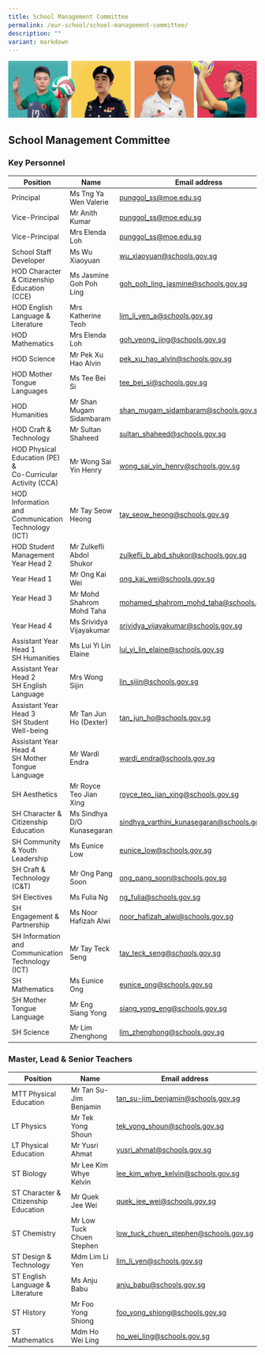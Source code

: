 ```yaml
---
title: School Management Committee
permalink: /our-school/school-management-committee/
description: ""
variant: markdown
---
```

![](/images/Our%20School/subbanner.jpg)

## School Management Committee


### Key Personnel

<table>
<thead>
  <tr>
    <th>Position</th>
    <th>Name</th>
    <th>Email address</th>
  </tr>
</thead>
<tbody>
  <tr>
    <td> Principal</td>
    <td>Ms Tng Ya Wen Valerie </td>
    <td><a href="mailto:punggol_ss@moe.edu.sg">punggol_ss@moe.edu.sg</a> </td>
  </tr>
  <tr>
    <td> Vice-Principal</td>
    <td>Mr Anith Kumar </td>
    <td><a href="mailto:punggol_ss@moe.edu.sg">punggol_ss@moe.edu.sg</a>  </td>
  </tr>
  <tr>
    <td>Vice-Principal </td>
    <td>Mrs Elenda Loh </td>
    <td><a href="mailto:punggol_ss@moe.edu.sg">punggol_ss@moe.edu.sg</a>  </td>
  </tr>
  <tr>
    <td>School Staff Developer</td>
    <td>Ms Wu Xiaoyuan</td>
    <td><a href="mailto:wu_xiaoyuan@schools.gov.sg">wu_xiaoyuan@schools.gov.sg</a></td>
  </tr>
  <tr>
    <td>HOD Character &amp; Citizenship Education (CCE)</td>
    <td>Ms Jasmine Goh Poh Ling</td>
    <td><a href="mailto:goh_poh_ling_jasmine@schools.gov.sg">goh_poh_ling_jasmine@schools.gov.sg</a></td>
  </tr>
  <tr>
    <td>HOD English Language &amp; Literature</td>
    <td>Mrs Katherine Teoh</td>
    <td><a href="mailto:lim_li_yen_a@schools.gov.sg">lim_li_yen_a@schools.gov.sg</a></td>
  </tr>
  <tr>
    <td>HOD Mathematics</td>
    <td>Mrs Elenda Loh</td>
    <td><a href="mailto:goh_yeong_jing@schools.gov.sg">goh_yeong_jing@schools.gov.sg</a></td>
  </tr>
  <tr>
    <td>HOD Science  </td>
    <td>Mr Pek Xu Hao Alvin</td>
    <td><a href="mailto:pek_xu_hao_alvin@schools.gov.sg">pek_xu_hao_alvin@schools.gov.sg</a></td>
  </tr>
  <tr>
    <td>HOD Mother Tongue Languages </td>
    <td>Ms Tee Bei Si </td>
    <td><a href="mailto:tee_bei_si@schools.gov.sg">tee_bei_si@schools.gov.sg</a></td>
  </tr>
  <tr>
    <td>HOD Humanities</td>
    <td>Mr Shan Mugam Sidambaram</td>
    <td><a href="mailto:shan_mugam_sidambaram@schools.gov.sg">shan_mugam_sidambaram@schools.gov.sg</a></td>
  </tr>
  <tr>
    <td>HOD Craft &amp; Technology </td>
    <td>Mr Sultan Shaheed </td>
    <td><a href="mailto:sultan_shaheed@schools.gov.sg">sultan_shaheed@schools.gov.sg</a></td>
  </tr>
  <tr>
    <td>HOD Physical Education (PE) &amp;<br>Co-Curricular Activity (CCA)</td>
    <td>Mr Wong Sai Yin Henry</td>
    <td><a href="mailto:wong_sai_yin_henry@schools.gov.sg">wong_sai_yin_henry@schools.gov.sg</a></td>
  </tr>
  <tr>
    <td>HOD Information and Communication Technology  (ICT)</td>
    <td>Mr Tay Seow Heong</td>
    <td><a href="mailto:tay_seow_heong@schools.gov.sg">tay_seow_heong@schools.gov.sg</a></td>
  </tr>
  <tr>
    <td>HOD Student Management<br>Year Head 2</td>
    <td>Mr Zulkefli Abdol Shukor </td>
    <td><a href="mailto:zulkefli_b_abd_shukor@schools.gov.sg">zulkefli_b_abd_shukor@schools.gov.sg</a></td>
  </tr>
  <tr>
    <td>Year Head 1</td>
    <td>Mr Ong Kai Wei </td>
    <td><a href="mailto:ong_kai_wei@schools.gov.sg">ong_kai_wei@schools.gov.sg</a></td>
  </tr>
  <tr>
    <td>Year Head 3<br><br></td>
    <td>Mr Mohd Shahrom Mohd Taha</td>
    <td><a href="mailto:mohamed_shahrom_mohd_taha@schools.gov.sg">mohamed_shahrom_mohd_taha@schools.gov.sg</a> </td>
  </tr>
  <tr>
    <td>Year Head 4</td>
    <td>Ms Srividya Vijayakumar</td>
    <td><a href="mailto:srividya_vijayakumar@schools.gov.sg">srividya_vijayakumar@schools.gov.sg</a>  </td>
  </tr>
  <tr>
    <td>Assistant Year Head 1<br>SH Humanities</td>
    <td>Ms Lui Yi Lin Elaine</td>
    <td><a href="mailto:lui_yi_lin_elaine@schools.gov.sg">lui_yi_lin_elaine@schools.gov.sg</a></td>
  </tr>
  <tr>
    <td>Assistant Year Head 2 <br>SH English Language</td>
    <td>Mrs Wong Sijin</td>
    <td><a href="mailto:lin_sijin@schools.gov.sg">lin_sijin@schools.gov.sg</a></td>
  </tr>
  <tr>
    <td>Assistant Year Head 3<br>SH Student Well-being</td>
    <td>Mr Tan Jun Ho (Dexter)</td>
    <td><a href="mailto:tan_jun_ho@schools.gov.sg">tan_jun_ho@schools.gov.sg</a></td>
  </tr>
  <tr>
    <td>Assistant Year Head 4<br>SH Mother Tongue Language</td>
    <td>Mr Wardi Endra</td>
    <td><a href="mailto:wardi_endra@schools.gov.sg">wardi_endra@schools.gov.sg</a></td>
  </tr>
  <tr>
    <td>SH Aesthetics</td>
    <td>Mr Royce Teo Jian Xing</td>
    <td><a href="mailto:royce_teo_jian_xing@schools.gov.sg">royce_teo_jian_xing@schools.gov.sg</a></td>
  </tr>
	  <tr><td> SH Character &amp; Citizenship Education </td>
    <td> Ms Sindhya  D/O Kunasegaran</td>
    <td><a href="mailto:sindhya_varthini_kunasegaran@schools.gov.sg">sindhya_varthini_kunasegaran@schools.gov.sg</a></td>
  </tr><tr>
 <td>SH Community &amp; Youth Leadership</td>
    <td>Ms Eunice Low   </td>
    <td><a href="mailto:eunice_low@schools.gov.sg">eunice_low@schools.gov.sg</a></td>
  </tr>	
    <tr><td>SH Craft &amp; Technology (C&amp;T) </td>
    <td>Mr Ong Pang Soon  </td>
    <td><a href="mailto:ong_pang_soon@schools.gov.sg">ong_pang_soon@schools.gov.sg</a> </td>
  </tr>
  <tr>
    <td>SH Electives</td>
    <td>Ms Fulia Ng</td>
    <td><a href="mailto:ng_fulia@schools.gov.sg">ng_fulia@schools.gov.sg</a></td>
  </tr>
  <tr>
    <td>SH Engagement &amp; Partnership</td>
    <td>Ms Noor Hafizah Alwi</td>
    <td><a href="mailto:noor_hafizah_alwi@schools.gov.sg">noor_hafizah_alwi@schools.gov.sg</a></td>
  </tr>
  <tr>
    <td>SH Information and<br>Communication Technology (ICT)</td>
    <td>Mr Tay Teck Seng   </td>
    <td><a href="mailto:tay_teck_seng@schools.gov.sg">tay_teck_seng@schools.gov.sg</a></td>
  </tr>
  <tr><td>SH Mathematics</td>
    <td>Ms Eunice Ong  </td>
    <td><a href="mailto:eunice_ong@schools.gov.sg">eunice_ong@schools.gov.sg</a></td>
  </tr>
    <tr><td> SH Mother Tongue Language </td>
    <td> Mr Eng Siang Yong</td>
    <td><a href="mailto:siang_yong_eng@schools.gov.sg">siang_yong_eng@schools.gov.sg</a> </td>
  </tr>
    <tr><td> SH Science </td>
    <td> Mr Lim Zhenghong</td>
    <td><a href="mailto:lim_zhenghong@schools.gov.sg">lim_zhenghong@schools.gov.sg</a> </td>
  </tr>
</tbody>
</table>

### Master, Lead &amp; Senior Teachers

<table>
<thead>
  <tr>
    <th>Position</th>
    <th>Name</th>
    <th>Email address</th>
  </tr>
</thead>
<tbody>
  <tr>
    <td>MTT Physical Education</td>
    <td>Mr Tan Su-Jim Benjamin</td>
    <td><a href="mailto:tan_su-jim_benjamin@schools.gov.sg">tan_su-jim_benjamin@schools.gov.sg</a></td>
  </tr>
  <tr>
    <td>LT Physics</td>
    <td>Mr Tek Yong Shoun</td>
    <td><a href="mailto:tek_yong_shoun@schools.gov.sg">tek_yong_shoun@schools.gov.sg</a></td>
  </tr>
  <tr>
    <td>LT Physical Education</td>
    <td>Mr Yusri Ahmat</td>
    <td><a href="mailto:yusri_ahmat@schools.gov.sg">yusri_ahmat@schools.gov.sg</a></td>
  </tr>
  <tr>
    <td>ST Biology  </td>
    <td> Mr Lee Kim Whye Kelvin</td>
    <td><a href="http://lee_kim_whye_kelvin@schools.gov.sg%20/">lee_kim_whye_kelvin@schools.gov.sg</a></td>
  </tr>
  <tr>
    <td>ST Character &amp; Citizenship Education</td>
    <td>Mr Quek Jee Wei</td>
    <td><a href="mailto:quek_jee_wei@schools.gov.sg">quek_jee_wei@schools.gov.sg</a></td>
  </tr>
  <tr>
    <td>ST Chemistry </td>
    <td>Mr Low Tuck Chuen Stephen</td>
    <td><a href="mailto:low_tuck_chuen_stephen@schools.gov.sg">low_tuck_chuen_stephen@schools.gov.sg</a></td>
  </tr>
  <tr>
    <td>ST Design &amp; Technology</td>
    <td>Mdm Lim Li Yen</td>
    <td><a href="mailto:lim_li_yen@schools.gov.sg">lim_li_yen@schools.gov.sg</a></td>
  </tr>
  <tr>
    <td>ST English Language &amp; Literature</td>
    <td>Ms Anju Babu</td>
    <td><a href="mailto:anju_babu@schools.gov.sg">anju_babu@schools.gov.sg</a></td>
  </tr>
  <tr>
    <td>ST History</td>
    <td>Mr Foo Yong Shiong</td>
    <td><a href="mailto:foo_yong_shiong@schools.gov.sg">foo_yong_shiong@schools.gov.sg</a></td>
  </tr>
  <tr>
    <td>ST Mathematics </td>
    <td>Mdm Ho Wei Ling </td>
    <td><a href="mailto:ho_wei_ling@schools.gov.sg">ho_wei_ling@schools.gov.sg</a></td>
  </tr>
</tbody>
</table>